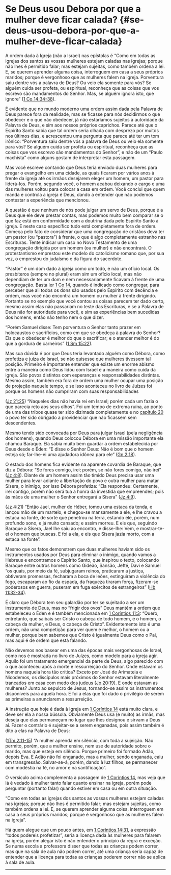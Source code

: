 # Se Deus usou Debora por que a mulher deve ficar calada? {#se-deus-usou-debora-por-que-a-mulher-deve-ficar-calada}

A ordem dada à Igreja (não a Israel) nas epístolas é “Como em todas as igrejas dos santos as vossas mulheres estejam caladas nas igrejas; porque não lhes é permitido falar; mas estejam sujeitas, como também ordena a lei. E, se querem aprender alguma coisa, interroguem em casa a seus próprios maridos; porque é vergonhoso que as mulheres falem na igreja. Porventura saiu dentre vós a palavra de Deus? Ou veio ela somente para vós? Se alguém cuida ser profeta, ou espiritual, reconheça que as coisas que vos escrevo são mandamentos do Senhor. Mas, se alguém ignora isto, que ignore” ([1 Co 14:34-38](http://bibliaonline.com.br/acf/1co/14/34-38)).

É evidente que no mundo moderno uma ordem assim dada pela Palavra de Deus parece fora da realidade, mas se ficasse para nós decidirmos o que obedecer e o que não obedecer, já não estaríamos sujeitos à autoridade da Palavra de Deus, e sim aos nossos próprios caprichos. Parece até que o Espírito Santo sabia que tal ordem seria olhada com desprezo por muitos nos últimos dias, e acrescentou uma pergunta que parece até ter um tom irônico: “Porventura saiu dentre vós a palavra de Deus ou veio ela somente para vós? Se alguém cuida ser profeta ou espiritual, reconheça que as coisas que vos escrevo são mandamentos do Senhor”, e não de um “Paulo machista” como alguns gostam de interpretar esta passagem.

Mas você escreve contando que Deus teria enviado duas mulheres para pregar o evangelho em uma cidade, as quais ficaram por vários anos à frente da igreja até os irmãos desejarem eleger um homem, um pastor para liderá-los. Porém, segundo você, o homem acabou deixando o cargo e uma das mulheres voltou para colocar a casa em ordem. Você conclui que quem manda e controla a igreja é Deus, dando a entender que não podemos contestar a experiência que mencionou.

A questão é que nenhum de nós pode julgar um servo de Deus, porque é a Deus que ele deve prestar contas, mas podemos muito bem comparar se o que faz está em conformidade com a doutrina dada pelo Espírito Santo à igreja. E neste caso específico tudo está completamente fora de ordem. Começa pelo fato de considerar que uma congregação de cristãos deva ter um pastor (ou “pastora”) à frente, o que é algo completamente estranho nas Escrituras. Tente indicar um caso no Novo Testamento de uma congregação dirigida por um homem (ou mulher) e não encontrará. O protestantismo emprestou este modelo do catolicismo romano que, por sua vez, o emprestou do judaísmo e da figura do sacerdote.

“Pastor” é um dom dado à igreja como um todo, e não um ofício local. Os presbíteros (sempre no plural) eram sim um ofício local, mas não dependiam de ter um dom e nem necessariamente ficavam à frente de uma congregação. Basta ler [1 Co 14](http://bibliaonline.com.br/acf/1co/14), quando é indicado como congregar, para perceber que ali todos os dons são usados pelo Espírito com decência e ordem, mas você não encontra um homem ou mulher à frente dirigindo. Portanto se no exemplo que você contou as coisas parecem ter dado certo, mesmo assim elas não passariam no teste das Escrituras, e se a Palavra de Deus não for autoridade para você, e sim as experiências bem sucedidas dos homens, então não tenho nem o que dizer.

“Porém Samuel disse: Tem porventura o Senhor tanto prazer em holocaustos e sacrifícios, como em que se obedeça à palavra do Senhor? Eis que o obedecer é melhor do que o sacrificar; e o atender melhor é do que a gordura de carneiros” ([1 Sm 15:22](http://bibliaonline.com.br/acf/1sm/15/22)).

Mas sua dúvida é por que Deus teria levantado alguém como Débora, como profetiza e juíza de Israel, se não quisesse que mulheres tivessem tal posição. Primeiro é importante entender que existe um enorme abismo entre a maneira como Deus lidou com Israel e a maneira como cuida da igreja. São povos distintos com esperanças e responsabilidades distintas. Mesmo assim, também era fora de ordem uma mulher ocupar uma posição de projeção naquele tempo, e se isso aconteceu no livro de Juízes foi porque os homens não cumpriram com suas responsabilidades

([Jz 21:25](http://bibliaonline.com.br/acf/jz/21/25)) “Naqueles dias não havia rei em Israel; porém cada um fazia o que parecia reto aos seus olhos”. Foi um tempo de extrema ruína, ao ponto de uma das tribos quase ter sido dizimada completamente e no [capítulo 20](http://bibliaonline.com.br/acf/jz/20) o povo ter sido obrigado a providenciar que não ficassem sem descendentes.

Mesmo tendo sido convocada por Deus para julgar Israel (pela negligência dos homens), quando Deus colocou Débora em uma missão importante ela chamou Baraque. Ela sabia muito bem guardar a ordem estabelecida por Deus desde o Éden: “E disse o Senhor Deus: Não é bom que o homem esteja só; far-lhe-ei uma ajudadora idônea para ele” ([Gn 2:18](http://bibliaonline.com.br/acf/gn/2/18)).

O estado dos homens fica evidente na aparente covardia de Baraque, que diz a Débora: “Se fores comigo, irei; porém, se não fores comigo, não irei” ([Jz 4:8](http://bibliaonline.com.br/acf/jz/4/8)). Diante de um homem assim tão tímido Deus precisa usar uma mulher para levar adiante a libertação do povo e outra mulher para matar Sísera, o inimigo, por isso Débora profetiza: “Ela respondeu: Certamente, irei contigo, porém não será tua a honra da investida que empreendes; pois às mãos de uma mulher o Senhor entregará a Sísera” ([Jz 4:9](http://bibliaonline.com.br/acf/jz/4/9)).

([Jz 4:21](http://bibliaonline.com.br/acf/jz/4/21)) “Então Jael, mulher de Héber, tomou uma estaca da tenda, e lançou mão de um martelo, e chegou-se mansamente a ele, e lhe cravou a estaca na fonte, de sorte que penetrou na terra, estando ele, porém, num profundo sono, e já muito cansado; e assim morreu. E eis que, seguindo Baraque a Sísera, Jael lhe saiu ao encontro, e disse-lhe: Vem, e mostrar-te-ei o homem que buscas. E foi a ela, e eis que Sísera jazia morto, com a estaca na fonte”.

Mesmo que os fatos demonstrem que duas mulheres haviam sido os instrumentos usados por Deus para eliminar o inimigo, quando vamos a Hebreus e encontramos o Espírito Santo, que inspirou o texto, colocando Baraque entre outros homens como Gideão, Sansão, Jefté, Davi e Samuel “os quais, por meio da fé, subjugaram reinos, praticaram a justiça, obtiveram promessas, fecharam a boca de leões, extinguiram a violência do fogo, escaparam ao fio da espada, da fraqueza tiraram força, fizeram-se poderosos em guerra, puseram em fuga exércitos de estrangeiros” ([Hb 11:32-34](http://bibliaonline.com.br/acf/hb/11/32-34)).

É claro que Débora tem seu galardão por ter se sujeitado a ser um instrumento de Deus, mas no “frigir dos ovos” Deus mantém a ordem que estabeleceu o Éden e é também mencionada em [1 Coríntios 11:3](http://bibliaonline.com.br/acf/1co/11/3): “Quero, entretanto, que saibais ser Cristo o cabeça de todo homem, e o homem, o cabeça da mulher, e Deus, o cabeça de Cristo”. Evidentemente isto é uma ordem, não uma competição para ver quem é melhor, o homem ou a mulher, porque bem sabemos que Cristo é igualmente Deus como o Pai, mas aqui é de ordem que está falando.

Não devemos nos basear em uma das épocas mais vergonhosas de Israel, como nos é mostrada no livro de Juízes, como modelo para a igreja agir. Aquilo foi um tratamento emergencial da parte de Deus, algo parecido com o que aconteceu após a morte e ressurreição do Senhor. Onde estavam os homens naquela hora tão crítica? Exceto por José de Arimateia e Nicodemos, os discípulos mais próximos do Senhor estavam literalmente trancados em casa com medo dos judeus ([Jo 20:19](http://bibliaonline.com.br/acf/jo/20/19)). E onde estavam as mulheres? Junto ao sepulcro de Jesus, tornando-se assim os instrumentos disponíveis para aquela hora. E foi a elas que foi dado o privilégio de serem as primeiras a anunciarem a ressurreição.

A instrução que hoje é dada à Igreja em [1 Coríntios 14](http://bibliaonline.com.br/acf/1co/14) está muito clara, e deve ser ela a nossa bússola. Obviamente Deus usa (e muito) as irmãs, mas deseja que elas permaneçam no lugar que lhes designou e sirvam a Deus aí. Fazer o contrário é sujeitar-se a serem enganadas, pois assim também é dito a elas na Palavra de Deus:

([1Tm 2:11-15](http://bibliaonline.com.br/acf/1tm/2/11-15)) “A mulher aprenda em silêncio, com toda a sujeição. Não permito, porém, que a mulher ensine, nem use de autoridade sobre o marido, mas que esteja em silêncio. Porque primeiro foi formado Adão, depois Eva. E Adão não foi enganado, mas a mulher, sendo enganada, caiu em transgressão. Salvar-se-á, porém, dando à luz filhos, se permanecer com modéstia na fé, no amor e na santificação”.

O versículo acima complementa a passagem de [1 Coríntios 14](http://bibliaonline.com.br/acf/1co/14), mas veja que lá é vedado à mulher tanto falar quanto ensinar na igreja, porém pode perguntar (portanto falar) quando estiver em casa ou em outra situação.

“Como em todas as igrejas dos santos as vossas mulheres estejam caladas nas igrejas; porque não lhes é permitido falar; mas estejam sujeitas, como também ordena a lei. E, se querem aprender alguma coisa, interroguem em casa a seus próprios maridos; porque é vergonhoso que as mulheres falem na igreja”.

Há quem alegue que um pouco antes, em [1 Coríntios 14:31](http://bibliaonline.com.br/acf/1co/14/31), a expressão “todos podereis profetizar”, seria a licença dada às mulheres para falarem na igreja, porém alegar isto é não entender o princípio da regra e exceção. Se numa escola a professora disser que todas as crianças podem correr, mas que na sala de aula não podem correr, até uma criança seria capaz de entender que a licença para todas as crianças poderem correr não se aplica à sala de aula.

*****